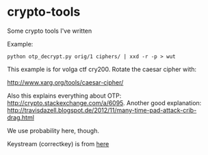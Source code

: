 # crypto-tools
Some crypto tools I've written

Example:
```
python otp_decrypt.py orig/1 ciphers/ | xxd -r -p > wut
```

This example is for volga ctf cry200. Rotate the caesar cipher with:

<http://www.xarg.org/tools/caesar-cipher/>

Also this explains everything about OTP: <http://crypto.stackexchange.com/a/6095>.
Another good explanation: <http://travisdazell.blogspot.de/2012/11/many-time-pad-attack-crib-drag.html>

We use probability here, though.

Keystream (correctkey) is from [here](https://ctftime.org/writeup/1024)
